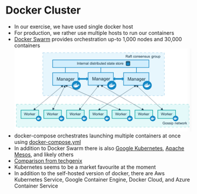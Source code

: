 # Docker Cluster

* In our exercise, we have used single docker host
* For production, we rather use multiple hosts to run our containers
* [Docker Swarm](https://docs.docker.com/engine/swarm/) provides orchestration up-to 1,000 nodes and 30,000 containers
  ![Swarm Diagram](../../media/swarm-diagram.png)
* docker-compose orchestrates launching multiple containers at once using [docker-compose.yml](https://github.com/darienmt/airplane-adventures/blob/master/Docker/elk-containers/docker-compose.yml)
* In addition to Docker Swarm there is also [Google Kubernetes](https://kubernetes.io/), [Apache Mesos](http://mesos.apache.org/), and likely others
* [Comparison from techgenix](http://techgenix.com/swarm-kubernetes-mesos/)
* Kubernetes seems to be a market favourite at the moment
* In addition to the self-hosted version of docker, there are Aws Kubernetes Service, Google Container Engine, Docker Cloud, and Azure Container Service



